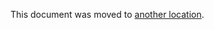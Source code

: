 This document was moved to [another location](../administration/geo/replication/configuration_source.md).
